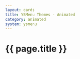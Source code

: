 ```yaml
---
layout: cards
title: YSMenu Themes - Animated
category: animated
system: ysmenu
---
```


# {{ page.title }}